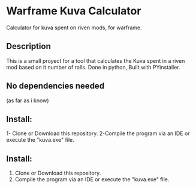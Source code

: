 # Warframe Kuva Calculator
 Calculator for kuva spent on riven mods, for warframe.
## Description
This is a small proyect for a tool that calculates the Kuva spent in a riven mod based on it number of rolls. Done in python, Built with PYinstaller.

## No dependencies needed
(as far as i know)

## Install:
1- Clone or Download this repository.
2-Compile the program via an IDE or execute the "kuva.exe" file.

## Install:
1. Clone or Download this repository.
2. Compile the program via an IDE or execute the "kuva.exe" file.
